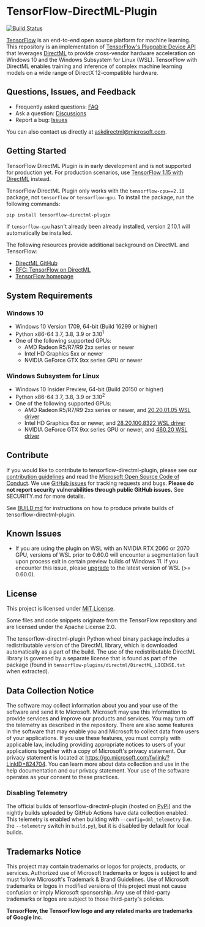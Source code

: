 # TensorFlow-DirectML-Plugin <!-- omit in toc -->

[![Build Status](https://microsoft.visualstudio.com/WindowsAI/_apis/build/status/TensorFlow/v2/TF2%20Plugin%20Build?branchName=main)](https://microsoft.visualstudio.com/WindowsAI/_build/latest?definitionId=76376&branchName=main)

[TensorFlow](https://www.tensorflow.org/) is an end-to-end open source platform for machine learning. This repository is an implementation of [TensorFlow's Pluggable Device API](https://blog.tensorflow.org/2021/06/pluggabledevice-device-plugins-for-TensorFlow.html) that leverages [DirectML](https://github.com/microsoft/DirectML) to provide cross-vendor hardware acceleration on Windows 10 and the Windows Subsystem for Linux (WSL). TensorFlow with DirectML enables training and inference of complex machine learning models on a wide range of DirectX 12-compatible hardware.

## Questions, Issues, and Feedback

- Frequently asked questions: [FAQ](https://docs.microsoft.com/en-us/windows/ai/directml/gpu-faq)
- Ask a question: [Discussions](https://github.com/microsoft/tensorflow-directml-plugin/discussions)
- Report a bug: [Issues](https://github.com/microsoft/tensorflow-directml-plugin/issues) 

You can also contact us directly at askdirectml@microsoft.com.

## Getting Started

TensorFlow DirectML Plugin is in early development and is not supported for production yet. For production scenarios, use [TensorFlow 1.15 with DirectML](https://github.com/microsoft/tensorflow-directml) instead.

TensorFlow DirectML Plugin only works with the `tensorflow-cpu==2.10` package, not `tensorflow` or `tensorflow-gpu`. To install the package, run the following commands:

```sh
pip install tensorflow-directml-plugin
```

If `tensorflow-cpu` hasn't already been already installed, version 2.10.1 will automatically be installed.

The following resources provide additional background on DirectML and TensorFlow:
- [DirectML GitHub](https://github.com/microsoft/DirectML/)
- [RFC: TensorFlow on DirectML](https://github.com/tensorflow/community/pull/243)
- [TensorFlow homepage](https://www.tensorflow.org/)

## System Requirements

### Windows 10

* Windows 10 Version 1709, 64-bit (Build 16299 or higher)
* Python x86-64 3.7, 3.8, 3.9 or 3.10<sup>1</sup>
* One of the following supported GPUs:
  * AMD Radeon R5/R7/R9 2xx series or newer
  * Intel HD Graphics 5xx or newer
  * NVIDIA GeForce GTX 9xx series GPU or newer

### Windows Subsystem for Linux

* Windows 10 Insider Preview, 64-bit (Build 20150 or higher)
* Python x86-64 3.7, 3.8, 3.9 or 3.10<sup>2</sup>
* One of the following supported GPUs:
  * AMD Radeon R5/R7/R9 2xx series or newer, and [20.20.01.05 WSL driver](https://www.amd.com/en/support/kb/release-notes/rn-rad-win-wsl-support)
  * Intel HD Graphics 6xx or newer, and [28.20.100.8322 WSL driver](https://downloadcenter.intel.com/download/29526)
  * NVIDIA GeForce GTX 9xx series GPU or newer, and [460.20 WSL driver](https://developer.nvidia.com/cuda/wsl/download)

## Contribute

If you would like to contribute to tensorflow-directml-plugin, please see our [contribution guidelines](CONTRIBUTING.md) and read the [Microsoft Open Source Code of Conduct](https://opensource.microsoft.com/codeofconduct). We use [GitHub issues](https://github.com/microsoft/tensorflow-directml-plugin/issues) for tracking requests and bugs. **Please do not report security vulnerabilities through public GitHub issues.** See SECURITY.md for more details.

See [BUILD.md](BUILD.md) for instructions on how to produce private builds of tensorflow-directml-plugin.

## Known Issues

- If you are using the plugin on WSL with an NVIDIA RTX 2060 or 2070 GPU, versions of WSL prior to 0.60.0 will encounter a segmentation fault upon process exit in certain preview builds of Windows 11. If you encounter this issue, please [upgrade](https://docs.microsoft.com/en-us/windows/wsl/install-manual) to the latest version of WSL (>= 0.60.0).

## License

This project is licensed under [MIT License](LICENSE).

Some files and code snippets originate from the TensorFlow repository and are licensed under the Apache License 2.0.

The tensorflow-directml-plugin Python wheel binary package includes a redistributable version of the DirectML library, which is downloaded automatically as a part of the build. The use of the redistributable DirectML library is governed by a separate license that is found as part of the package (found in `tensorflow-plugins/directml/DirectML_LICENSE.txt` when extracted).

## Data Collection Notice

The software may collect information about you and your use of the software and send it to Microsoft. Microsoft may use this information to provide services and improve our products and services. You may turn off the telemetry as described in the repository. There are also some features in the software that may enable you and Microsoft to collect data from users of your applications. If you use these features, you must comply with applicable law, including providing appropriate notices to users of your applications together with a copy of Microsoft's privacy statement. Our privacy statement is located at https://go.microsoft.com/fwlink/?LinkID=824704. You can learn more about data collection and use in the help documentation and our privacy statement. Your use of the software operates as your consent to these practices.

### Disabling Telemetry

The official builds of tensorflow-directml-plugin (hosted on [PyPI](https://pypi.org/project/tensorflow-directml-plugin/)) and the nightly builds uploaded by GitHub Actions have data collection enabled. This telemetry is enabled when building with `--config=dml_telemetry` (i.e. the `--telemetry` switch in `build.py`), but it is disabled by default for local builds.

## Trademarks Notice

This project may contain trademarks or logos for projects, products, or services. Authorized use of Microsoft trademarks or logos is subject to and must follow Microsoft's Trademark & Brand Guidelines. Use of Microsoft trademarks or logos in modified versions of this project must not cause confusion or imply Microsoft sponsorship. Any use of third-party trademarks or logos are subject to those third-party's policies.

**TensorFlow, the TensorFlow logo and any related marks are trademarks of Google Inc.**